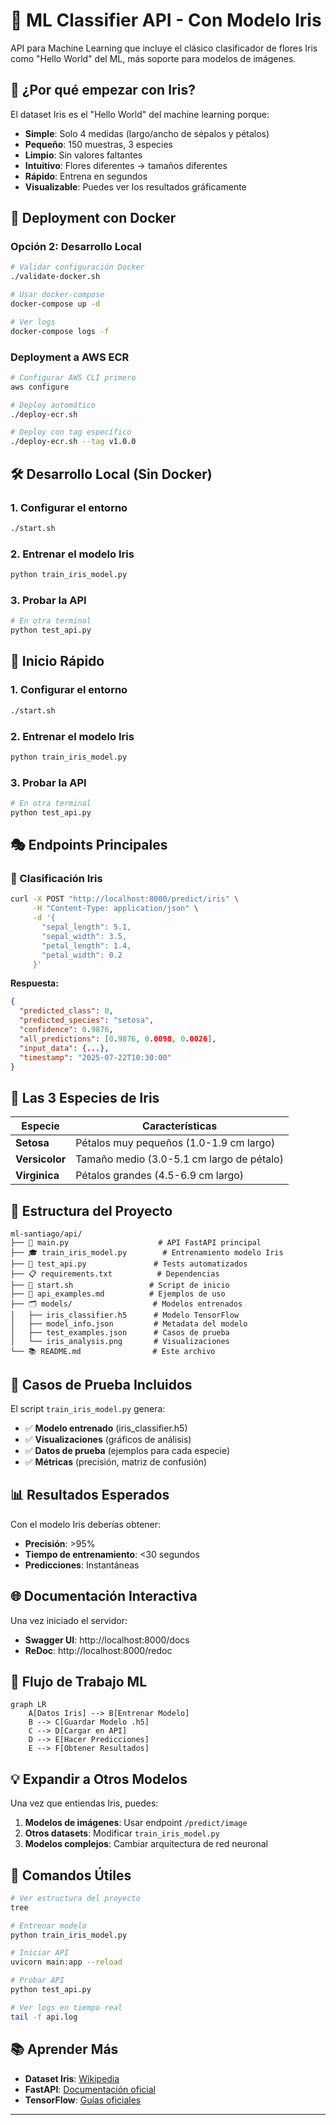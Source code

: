 # 🌸 ML Classifier API - Con Modelo Iris

API para Machine Learning que incluye el clásico clasificador de flores Iris como "Hello World" del ML, más soporte para modelos de imágenes.

## 🚀 ¿Por qué empezar con Iris?

El dataset Iris es el "Hello World" del machine learning porque:

- **Simple**: Solo 4 medidas (largo/ancho de sépalos y pétalos)
- **Pequeño**: 150 muestras, 3 especies
- **Limpio**: Sin valores faltantes
- **Intuitivo**: Flores diferentes → tamaños diferentes
- **Rápido**: Entrena en segundos
- **Visualizable**: Puedes ver los resultados gráficamente

## 🐳 Deployment con Docker

### Opción 2: Desarrollo Local
```bash
# Validar configuración Docker
./validate-docker.sh

# Usar docker-compose
docker-compose up -d

# Ver logs
docker-compose logs -f
```

### Deployment a AWS ECR
```bash
# Configurar AWS CLI primero
aws configure

# Deploy automático
./deploy-ecr.sh

# Deploy con tag específico
./deploy-ecr.sh --tag v1.0.0
```

## 🛠️ Desarrollo Local (Sin Docker)

### 1. Configurar el entorno
```bash
./start.sh
```

### 2. Entrenar el modelo Iris
```bash
python train_iris_model.py
```

### 3. Probar la API
```bash
# En otra terminal
python test_api.py
```

## 🎯 Inicio Rápido

### 1. Configurar el entorno
```bash
./start.sh
```

### 2. Entrenar el modelo Iris
```bash
python train_iris_model.py
```

### 3. Probar la API
```bash
# En otra terminal
python test_api.py
```

## 🎭 Endpoints Principales

### 🌸 Clasificación Iris
```bash
curl -X POST "http://localhost:8000/predict/iris" \
     -H "Content-Type: application/json" \
     -d '{
       "sepal_length": 5.1,
       "sepal_width": 3.5, 
       "petal_length": 1.4,
       "petal_width": 0.2
     }'
```

**Respuesta:**
```json
{
  "predicted_class": 0,
  "predicted_species": "setosa",
  "confidence": 0.9876,
  "all_predictions": [0.9876, 0.0098, 0.0026],
  "input_data": {...},
  "timestamp": "2025-07-22T10:30:00"
}
```

## 🌺 Las 3 Especies de Iris

| Especie | Características |
|---------|----------------|
| **Setosa** | Pétalos muy pequeños (1.0-1.9 cm largo) |
| **Versicolor** | Tamaño medio (3.0-5.1 cm largo de pétalo) |
| **Virginica** | Pétalos grandes (4.5-6.9 cm largo) |

## 📁 Estructura del Proyecto

```
ml-santiago/api/
├── 🧠 main.py                    # API FastAPI principal
├── 🎓 train_iris_model.py        # Entrenamiento modelo Iris
├── 🧪 test_api.py               # Tests automatizados
├── 📋 requirements.txt          # Dependencias
├── 🚀 start.sh                 # Script de inicio
├── 📖 api_examples.md          # Ejemplos de uso
├── 🗂️ models/                  # Modelos entrenados
│   ├── iris_classifier.h5      # Modelo TensorFlow
│   ├── model_info.json         # Metadata del modelo
│   ├── test_examples.json      # Casos de prueba
│   └── iris_analysis.png       # Visualizaciones
└── 📚 README.md                # Este archivo
```

## 🧪 Casos de Prueba Incluidos

El script `train_iris_model.py` genera:

- ✅ **Modelo entrenado** (iris_classifier.h5)
- ✅ **Visualizaciones** (gráficos de análisis)
- ✅ **Datos de prueba** (ejemplos para cada especie)
- ✅ **Métricas** (precisión, matriz de confusión)

## 📊 Resultados Esperados

Con el modelo Iris deberías obtener:
- **Precisión**: >95%
- **Tiempo de entrenamiento**: <30 segundos
- **Predicciones**: Instantáneas

## 🌐 Documentación Interactiva

Una vez iniciado el servidor:
- **Swagger UI**: http://localhost:8000/docs
- **ReDoc**: http://localhost:8000/redoc

## 🔄 Flujo de Trabajo ML

```mermaid
graph LR
    A[Datos Iris] --> B[Entrenar Modelo]
    B --> C[Guardar Modelo .h5]
    C --> D[Cargar en API]
    D --> E[Hacer Predicciones]
    E --> F[Obtener Resultados]
```

## 💡 Expandir a Otros Modelos

Una vez que entiendas Iris, puedes:

1. **Modelos de imágenes**: Usar endpoint `/predict/image`
2. **Otros datasets**: Modificar `train_iris_model.py`
3. **Modelos complejos**: Cambiar arquitectura de red neuronal

## 🚀 Comandos Útiles

```bash
# Ver estructura del proyecto
tree

# Entrenar modelo
python train_iris_model.py

# Iniciar API
uvicorn main:app --reload

# Probar API
python test_api.py

# Ver logs en tiempo real
tail -f api.log
```

## 📚 Aprender Más

- **Dataset Iris**: [Wikipedia](https://en.wikipedia.org/wiki/Iris_flower_data_set)
- **FastAPI**: [Documentación oficial](https://fastapi.tiangolo.com/)
- **TensorFlow**: [Guías oficiales](https://www.tensorflow.org/)

---

